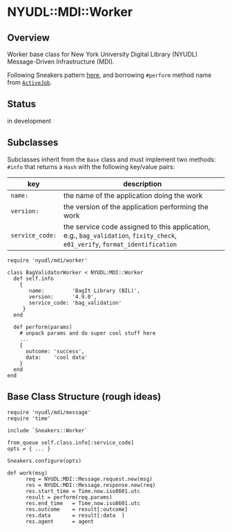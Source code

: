 NYUDL::MDI::Worker
==================

## Overview
Worker base class for New York University Digital Library (NYUDL)
Message-Driven Infrastructure (MDI).

Following Sneakers pattern [here](http://jondot.github.io/sneakers/blog/2014/12/04/modular-workers.html),
and borrowing `#perform` method name from [`ActiveJob`](http://guides.rubyonrails.org/active_job_basics.html).

## Status
in development

## Subclasses

Subclasses inherit from the `Base` class and must implement two methods:  
`#info`  that returns a `Hash` with the following key/value pairs:  

| key             | description                                         |  
|-----------------|-----------------------------------------------------|  
|  `name:`        | the name of the application doing the work          |  
|  `version:`     | the version of the application performing the work  |
| `service_code:` | the service code assigned to this application, <br> e.g.,   `bag_validation`, `fixity_check`, <br> `e01_verify`, `format_identification`       |


```
require 'nyudl/mdi/worker'

class BagValidatorWorker < NYUDL:MDI::Worker
  def self.info
    {
       name:         'BagIt Library (BIL)',
       version:      '4.9.0',
       service_code: 'bag_validation'
     }
  end

  def perform(params)
    # unpack params and do super cool stuff here
    ...
    {
      outcome: 'success',
      data:    'cool data'
    }
  end
end
```

## Base Class Structure (rough ideas)
```
require 'nyudl/mdi/message'
require 'time'

include `Sneakers::Worker`

from_queue self.class.info[:service_code]
opts = { ... }

Sneakers.configure(opts)

def work(msg)
      req = NYUDL:MDI::Message.request.new(msg)
      res = NYUDL:MDI::Message.response.new(req)
      res.start_time = Time.now.iso8601.utc
      result = perform(req.params)
      res.end_time   = Time.now.iso8601.utc
      res.outcome    = result[:outcome]
      res.data       = result[:data  ]
      res.agent      = agent
